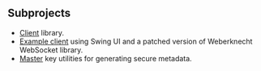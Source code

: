 ## Subprojects

- [Client](client) library.
- [Example client](examples/ninchat-swing-client) using Swing UI and a patched version of Weberknecht WebSocket library.
- [Master](master) key utilities for generating secure metadata.

